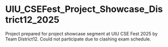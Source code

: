 # UIU_CSEFest_Project_Showcase_District12_2025
 Project prepared for project showcase segment at UIU CSE Fest 2025 by Team District12.
 Could not participate due to clashing exam schedule.
